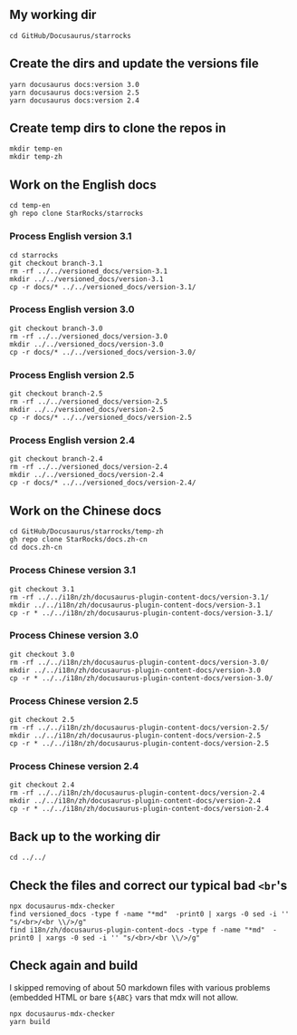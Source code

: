 
## My working dir

```shell
cd GitHub/Docusaurus/starrocks
```

## Create the dirs and update the versions file
```shell
yarn docusaurus docs:version 3.0
yarn docusaurus docs:version 2.5
yarn docusaurus docs:version 2.4
```

## Create temp dirs to clone the repos in
```shell
mkdir temp-en
mkdir temp-zh
```

## Work on the English docs

```shell
cd temp-en
gh repo clone StarRocks/starrocks
```

### Process English version 3.1

```shell
cd starrocks
git checkout branch-3.1
rm -rf ../../versioned_docs/version-3.1
mkdir ../../versioned_docs/version-3.1
cp -r docs/* ../../versioned_docs/version-3.1/
```

### Process English version 3.0

```shell
git checkout branch-3.0
rm -rf ../../versioned_docs/version-3.0
mkdir ../../versioned_docs/version-3.0
cp -r docs/* ../../versioned_docs/version-3.0/
```

### Process English version 2.5

```shell
git checkout branch-2.5
rm -rf ../../versioned_docs/version-2.5
mkdir ../../versioned_docs/version-2.5
cp -r docs/* ../../versioned_docs/version-2.5
```

### Process English version 2.4

```shell
git checkout branch-2.4
rm -rf ../../versioned_docs/version-2.4
mkdir ../../versioned_docs/version-2.4
cp -r docs/* ../../versioned_docs/version-2.4/
```

## Work on the Chinese docs

```shell
cd GitHub/Docusaurus/starrocks/temp-zh
gh repo clone StarRocks/docs.zh-cn
cd docs.zh-cn
```

### Process Chinese version 3.1

```shell
git checkout 3.1
rm -rf ../../i18n/zh/docusaurus-plugin-content-docs/version-3.1/
mkdir ../../i18n/zh/docusaurus-plugin-content-docs/version-3.1
cp -r * ../../i18n/zh/docusaurus-plugin-content-docs/version-3.1/
```

### Process Chinese version 3.0

```shell
git checkout 3.0
rm -rf ../../i18n/zh/docusaurus-plugin-content-docs/version-3.0/
mkdir ../../i18n/zh/docusaurus-plugin-content-docs/version-3.0
cp -r * ../../i18n/zh/docusaurus-plugin-content-docs/version-3.0/
```

### Process Chinese version 2.5

```shell
git checkout 2.5
rm -rf ../../i18n/zh/docusaurus-plugin-content-docs/version-2.5/
mkdir ../../i18n/zh/docusaurus-plugin-content-docs/version-2.5
cp -r * ../../i18n/zh/docusaurus-plugin-content-docs/version-2.5
```

### Process Chinese version 2.4

```shell
git checkout 2.4
rm -rf ../../i18n/zh/docusaurus-plugin-content-docs/version-2.4
mkdir ../../i18n/zh/docusaurus-plugin-content-docs/version-2.4
cp -r * ../../i18n/zh/docusaurus-plugin-content-docs/version-2.4
```

## Back up to the working dir

```shell
cd ../../
```

## Check the files and correct our typical bad `<br`'s

```shell
npx docusaurus-mdx-checker
find versioned_docs -type f -name "*md"  -print0 | xargs -0 sed -i '' "s/<br>/<br \\/>/g"
find i18n/zh/docusaurus-plugin-content-docs -type f -name "*md"  -print0 | xargs -0 sed -i '' "s/<br>/<br \\/>/g"
```

## Check again and build

I skipped removing of about 50 markdown files with various problems (embedded HTML or bare `${ABC}` vars that
mdx will not allow.

```shell
npx docusaurus-mdx-checker
yarn build
```
